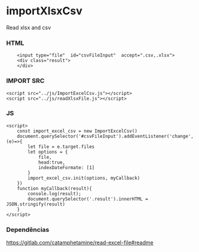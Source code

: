 # importXlsxCsv
Read xlsx and csv

### HTML
```
    <input type="file"  id="csvFileInput"  accept=".csv,.xlsx">
    <div class="result">
    </div>
```

### IMPORT SRC
```
<script src="../js/ImportExcelCsv.js"></script>
<script src="../js/readXlsxFile.js"></script>
```

### JS
```
<script>
    const import_excel_csv = new ImportExcelCsv()
    document.querySelector('#csvFileInput').addEventListener('change', (e)=>{
        let file = e.target.files
        let options = {
            file,
            head:true,
            indexDateFormate: [1]
        }
        import_excel_csv.init(options, myCallback)
    })
    function myCallback(result){
        console.log(result);
        document.querySelector('.result').innerHTML = JSON.stringify(result)
    }
</script>
```
### Dependências

https://gitlab.com/catamphetamine/read-excel-file#readme